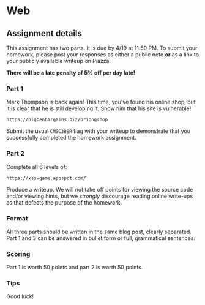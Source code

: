 Web
======

## Assignment details

This assignment has two parts. It is due by 4/19 at 11:59 PM.
To submit your homework, please post your responses as either a public note **or** as a link
to your publicly available writeup on Piazza.


**There will be a late penalty of 5% off per day late!**

### Part 1
Mark Thompson is back again! This time, you've found his online shop, but it is clear that he is still developing it. Show him that his site is vulnerable!

`https://bigbenbargains.biz/briongshop`

Submit the usual `CMSC389R` flag with your writeup to demonstrate that you successfully completed the homework assignment.

### Part 2
Complete all 6 levels of:

`https://xss-game.appspot.com/`

Produce a writeup. We will not take off points for viewing the source code and/or viewing hints, but we *strongly* discourage reading online write-ups as that defeats the purpose of the homework.

### Format

All three parts should be written in the same blog post, clearly separated.
Part 1 and 3 can be answered in bullet form or full, grammatical sentences.

### Scoring

Part 1 is worth 50 points and part 2 is worth 50 points.

### Tips

Good luck!
